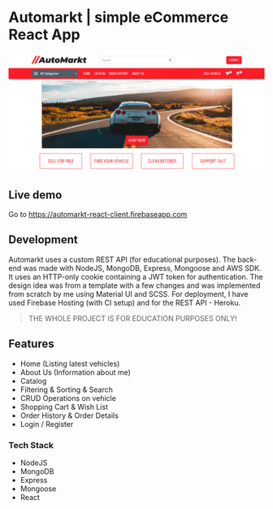 # Automarkt | simple eCommerce React App

[![](assets/HomeLogged.png)](https://automarkt-react-client.firebaseapp.com)

## Live demo

Go to https://automarkt-react-client.firebaseapp.com

## Development
Automarkt uses a custom REST API (for educational purposes). The back-end was made with NodeJS, MongoDB, Express, Mongoose and AWS SDK. It uses an HTTP-only cookie containing a JWT token for authentication. The design idea was from a template with a few changes and was implemented from scratch by me using Material UI and SCSS. For deployment, I have used Firebase Hosting (with CI setup) and for the REST API - Heroku.
> THE WHOLE PROJECT IS FOR EDUCATION PURPOSES ONLY!

## Features

- Home (Listing latest vehicles)
- About Us (Information about me)
- Catalog
- Filtering & Sorting & Search
- CRUD Operations on vehicle
- Shopping Cart & Wish List
- Order History & Order Details
- Login / Register

### Tech Stack

- NodeJS
- MongoDB
- Express
- Mongoose
- React
